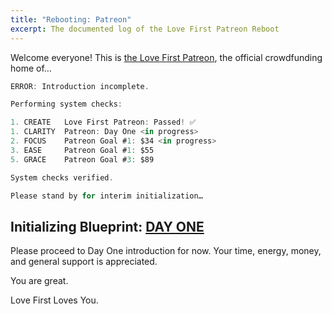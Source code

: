 ```yaml
---
title: "Rebooting: Patreon"
excerpt: The documented log of the Love First Patreon Reboot
---
```


Welcome everyone! This is [the Love First Patreon](https://patreon.com/join/lovefirst), the official crowdfunding home of…

```js
ERROR: Introduction incomplete.

Performing system checks:

1. CREATE 	Love First Patreon: Passed! ✅
1. CLARITY 	Patreon: Day One <in progress>
2. FOCUS    Patreon Goal #1: $34 <in progress>
3. EASE     Patreon Goal #1: $55
5. GRACE    Patreon Goal #3: $89

System checks verified.

Please stand by for interim initialization…
```

## Initializing Blueprint: [DAY ONE](https://www.patreon.com/posts/love-first-day-1-37244677)

Please proceed to Day One introduction for now. Your time, energy, money, and general support is appreciated.

You are great.

Love First
Loves
You.
